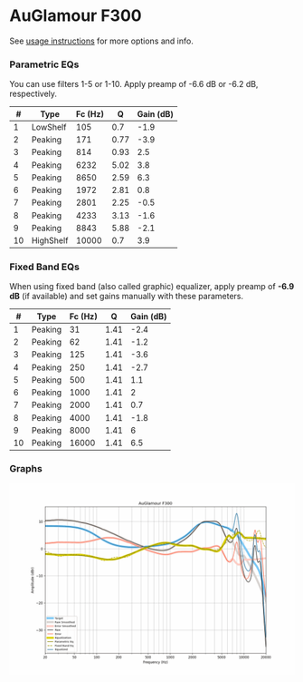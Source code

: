 # AuGlamour F300
See [usage instructions](https://github.com/jaakkopasanen/AutoEq#usage) for more options and info.

### Parametric EQs
You can use filters 1-5 or 1-10. Apply preamp of -6.6 dB or -6.2 dB, respectively.

|   # | Type      |   Fc (Hz) |    Q |   Gain (dB) |
|-----|-----------|-----------|------|-------------|
|   1 | LowShelf  |       105 | 0.7  |        -1.9 |
|   2 | Peaking   |       171 | 0.77 |        -3.9 |
|   3 | Peaking   |       814 | 0.93 |         2.5 |
|   4 | Peaking   |      6232 | 5.02 |         3.8 |
|   5 | Peaking   |      8650 | 2.59 |         6.3 |
|   6 | Peaking   |      1972 | 2.81 |         0.8 |
|   7 | Peaking   |      2801 | 2.25 |        -0.5 |
|   8 | Peaking   |      4233 | 3.13 |        -1.6 |
|   9 | Peaking   |      8843 | 5.88 |        -2.1 |
|  10 | HighShelf |     10000 | 0.7  |         3.9 |

### Fixed Band EQs
When using fixed band (also called graphic) equalizer, apply preamp of **-6.9 dB** (if available) and set gains manually with these parameters.

|   # | Type    |   Fc (Hz) |    Q |   Gain (dB) |
|-----|---------|-----------|------|-------------|
|   1 | Peaking |        31 | 1.41 |        -2.4 |
|   2 | Peaking |        62 | 1.41 |        -1.2 |
|   3 | Peaking |       125 | 1.41 |        -3.6 |
|   4 | Peaking |       250 | 1.41 |        -2.7 |
|   5 | Peaking |       500 | 1.41 |         1.1 |
|   6 | Peaking |      1000 | 1.41 |         2   |
|   7 | Peaking |      2000 | 1.41 |         0.7 |
|   8 | Peaking |      4000 | 1.41 |        -1.8 |
|   9 | Peaking |      8000 | 1.41 |         6   |
|  10 | Peaking |     16000 | 1.41 |         6.5 |

### Graphs
![](./AuGlamour%20F300.png)
